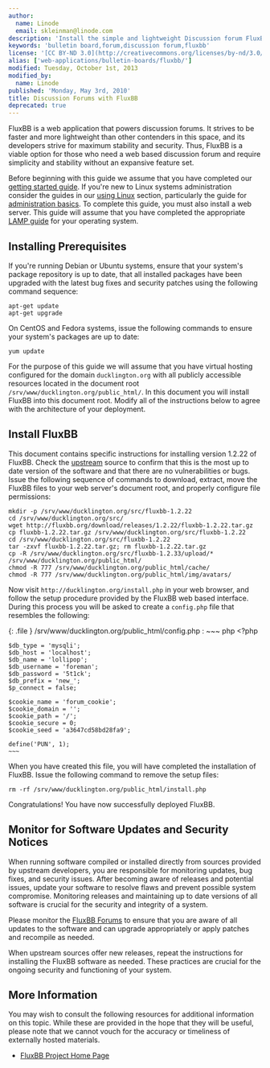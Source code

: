 ```yaml
---
author:
  name: Linode
  email: skleinman@linode.com
description: 'Install the simple and lightweight Discussion forum FluxBB on your Linux VPS.'
keywords: 'bulletin board,forum,discussion forum,fluxbb'
license: '[CC BY-ND 3.0](http://creativecommons.org/licenses/by-nd/3.0/us/)'
alias: ['web-applications/bulletin-boards/fluxbb/']
modified: Tuesday, October 1st, 2013
modified_by:
  name: Linode
published: 'Monday, May 3rd, 2010'
title: Discussion Forums with FluxBB
deprecated: true
---
```


FluxBB is a web application that powers discussion forums. It strives to be faster and more lightweight than other contenders in this space, and its developers strive for maximum stability and security. Thus, FluxBB is a viable option for those who need a web based discussion forum and require simplicity and stability without an expansive feature set.

Before beginning with this guide we assume that you have completed our [getting started guide](/docs/getting-started/). If you're new to Linux systems administration consider the guides in our [using Linux](/docs/using-linux) section, particularly the guide for [administration basics](/docs/using-linux/administration-basics). To complete this guide, you must also install a web server. This guide will assume that you have completed the appropriate [LAMP guide](/docs/lamp-guides/) for your operating system.

Installing Prerequisites
------------------------

If you're running Debian or Ubuntu systems, ensure that your system's package repository is up to date, that all installed packages have been upgraded with the latest bug fixes and security patches using the following command sequence:

    apt-get update
    apt-get upgrade

On CentOS and Fedora systems, issue the following commands to ensure your system's packages are up to date:

    yum update

For the purpose of this guide we will assume that you have virtual hosting configured for the domain `ducklington.org` with all publicly accessible resources located in the document root `/srv/www/ducklington.org/public_html/`. In this document you will install FluxBB into this document root. Modify all of the instructions below to agree with the architecture of your deployment.

Install FluxBB
--------------

This document contains specific instructions for installing version 1.2.22 of FluxBB. Check the [upstream](http://fluxbb.org/downloads/) source to confirm that this is the most up to date version of the software and that there are no vulnerabilities or bugs. Issue the following sequence of commands to download, extract, move the FluxBB files to your web server's document root, and properly configure file permissions:

    mkdir -p /srv/www/ducklington.org/src/fluxbb-1.2.22
    cd /srv/www/ducklington.org/src/
    wget http://fluxbb.org/download/releases/1.2.22/fluxbb-1.2.22.tar.gz
    cp fluxbb-1.2.22.tar.gz /srv/www/ducklington.org/src/fluxbb-1.2.22
    cd /srv/www/ducklington.org/src/fluxbb-1.2.22
    tar -zxvf fluxbb-1.2.22.tar.gz; rm fluxbb-1.2.22.tar.gz
    cp -R /srv/www/ducklington.org/src/fluxbb-1.2.33/upload/* /srv/www/ducklington.org/public_html/
    chmod -R 777 /srv/www/ducklington.org/public_html/cache/
    chmod -R 777 /srv/www/ducklington.org/public_html/img/avatars/

Now visit `http://ducklington.org/install.php` in your web browser, and follow the setup procedure provided by the FluxBB web based interface. During this process you will be asked to create a `config.php` file that resembles the following:

{: .file }
/srv/www/ducklington.org/public\_html/config.php
:   ~~~ php
    <?php

    $db_type = 'mysqli';
    $db_host = 'localhost';
    $db_name = 'lollipop';
    $db_username = 'foreman';
    $db_password = '5t1ck';
    $db_prefix = 'new_';
    $p_connect = false;

    $cookie_name = 'forum_cookie';
    $cookie_domain = '';
    $cookie_path = '/';
    $cookie_secure = 0;
    $cookie_seed = 'a3647cd58bd28fa9';

    define('PUN', 1);
    ~~~

When you have created this file, you will have completed the installation of FluxBB. Issue the following command to remove the setup files:

    rm -rf /srv/www/ducklington.org/public_html/install.php

Congratulations! You have now successfully deployed FluxBB.

Monitor for Software Updates and Security Notices
-------------------------------------------------

When running software compiled or installed directly from sources provided by upstream developers, you are responsible for monitoring updates, bug fixes, and security issues. After becoming aware of releases and potential issues, update your software to resolve flaws and prevent possible system compromise. Monitoring releases and maintaining up to date versions of all software is crucial for the security and integrity of a system.

Please monitor the [FluxBB Forums](http://fluxbb.org/forums/index.php) to ensure that you are aware of all updates to the software and can upgrade appropriately or apply patches and recompile as needed.

When upstream sources offer new releases, repeat the instructions for installing the FluxBB software as needed. These practices are crucial for the ongoing security and functioning of your system.

More Information
----------------

You may wish to consult the following resources for additional information on this topic. While these are provided in the hope that they will be useful, please note that we cannot vouch for the accuracy or timeliness of externally hosted materials.

- [FluxBB Project Home Page](http://fluxbb.org/)




